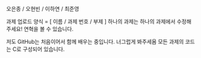 오은종 / 오현빈 / 이하연 / 최준영

과제 업로드 양식 = [ 이름 / 과제 번호 / 부제 ]
하나의 과제는 하나의 과제에서 수정해 주세요! 연혁을 볼 수 있습니다.

저도 GitHub는 처음이어서 함께 배우는 중입니다. 너그럽게 봐주세욤
모든 과제의 코드는 C로 구성되어 있습니다.
